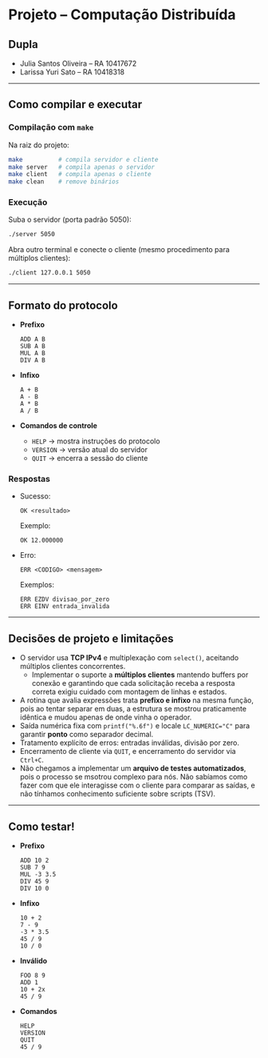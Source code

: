 # Projeto – Computação Distribuída

## Dupla
- Julia Santos Oliveira – RA 10417672 
- Larissa Yuri Sato – RA 10418318 

---

## Como compilar e executar

### Compilação com `make`
Na raiz do projeto:
```bash
make          # compila servidor e cliente
make server   # compila apenas o servidor
make client   # compila apenas o cliente
make clean    # remove binários
```

### Execução
Suba o servidor (porta padrão 5050):
```bash
./server 5050
```

Abra outro terminal e conecte o cliente (mesmo procedimento para múltiplos clientes):
```bash
./client 127.0.0.1 5050
```

---

## Formato do protocolo

- **Prefixo**  
  ```
  ADD A B
  SUB A B
  MUL A B
  DIV A B
  ```
- **Infixo**  
  ```
  A + B
  A - B
  A * B
  A / B
  ```

- **Comandos de controle**
  - `HELP` → mostra instruções do protocolo  
  - `VERSION` → versão atual do servidor  
  - `QUIT` → encerra a sessão do cliente  

### Respostas
- Sucesso:
  ```
  OK <resultado>
  ```
  Exemplo:
  ```
  OK 12.000000
  ```
- Erro:
  ```
  ERR <CODIGO> <mensagem>
  ```
  Exemplos:
  ```
  ERR EZDV divisao_por_zero
  ERR EINV entrada_invalida
  ```

---

## Decisões de projeto e limitações
- O servidor usa **TCP IPv4** e multiplexação com `select()`, aceitando múltiplos clientes concorrentes. 
  - Implementar o suporte a **múltiplos clientes** mantendo buffers por conexão e garantindo que cada solicitação receba a resposta correta exigiu cuidado com montagem de linhas e estados.
- A rotina que avalia expressões trata **prefixo e infixo** na mesma função, pois ao tentar separar em duas, a estrutura se mostrou praticamente idêntica e mudou apenas de onde vinha o operador.  
- Saída numérica fixa com `printf("%.6f")` e locale `LC_NUMERIC="C"` para garantir **ponto** como separador decimal.  
- Tratamento explícito de erros: entradas inválidas, divisão por zero.  
- Encerramento de cliente via `QUIT`, e encerramento do servidor via `Ctrl+C`.  
- Não chegamos a implementar um **arquivo de testes automatizados**, pois o processo se msotrou complexo para nós. Não sabíamos como fazer com que ele interagisse com o cliente para comparar as saídas, e não tínhamos conhecimento suficiente sobre scripts (TSV).

---

## Como testar!
- **Prefixo**  
  ```
  ADD 10 2
  SUB 7 9 
  MUL -3 3.5
  DIV 45 9 
  DIV 10 0
  ```
- **Infixo**  
  ```
  10 + 2
  7 - 9
  -3 * 3.5
  45 / 9
  10 / 0
  ```
- **Inválido**  
  ```
  FOO 8 9
  ADD 1 
  10 + 2x
  45 / 9
  ```
- **Comandos**  
  ```
  HELP
  VERSION
  QUIT
  45 / 9
  ```